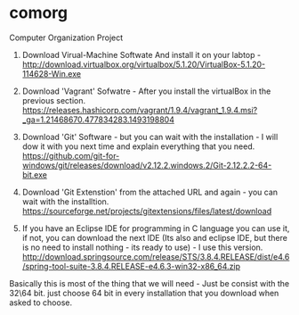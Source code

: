 # comorg
Computer Organization Project


1. Download Virual-Machine Softwate And install it on your labtop - http://download.virtualbox.org/virtualbox/5.1.20/VirtualBox-5.1.20-114628-Win.exe

2. Download 'Vagrant' Sofwatre - After you install the virtualBox in the previous section.
  https://releases.hashicorp.com/vagrant/1.9.4/vagrant_1.9.4.msi?_ga=1.21468670.477834283.1493198804

3. Download 'Git' Software - but you can wait with the installation - I will dow it with you next time and explain everything that you need.
https://github.com/git-for-windows/git/releases/download/v2.12.2.windows.2/Git-2.12.2.2-64-bit.exe

6. Download 'Git Extenstion' from the attached URL and again - you can wait with the installtion.
https://sourceforge.net/projects/gitextensions/files/latest/download

5. If you have an Eclipse IDE for programming in C language you can use it, if not, you can download the next IDE (Its also and eclipse IDE, but there is no need to install nothing - its ready to use) - I use this version.
http://download.springsource.com/release/STS/3.8.4.RELEASE/dist/e4.6/spring-tool-suite-3.8.4.RELEASE-e4.6.3-win32-x86_64.zip


Basically this is most of the thing that we will need - Just be consist with the 32\64 bit. just choose 64 bit in every installation that you download when asked to choose. 
